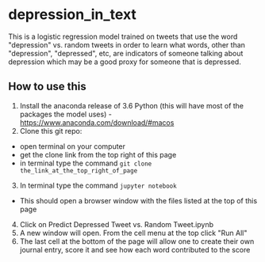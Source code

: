 # depression_in_text
This is a logistic regression model trained on tweets that use the word "depression" vs. random tweets in order to learn what words, other than "depression", "depressed", etc, are indicators of someone talking about depression which may be a good proxy for someone that is depressed.

## How to use this
1. Install the anaconda release of 3.6 Python (this will have most of the packages the model uses) - https://www.anaconda.com/download/#macos
2. Clone this git repo:
- open terminal on your computer
- get the clone link from the top right of this page
- in terminal type the command `git clone the_link_at_the_top_right_of_page`
3. In terminal type the command `jupyter notebook`
- This should open a browser window with the files listed at the top of this page
4. Click on Predict Depressed Tweet vs. Random Tweet.ipynb
5. A new window will open. From the cell menu at the top click "Run All"
6. The last cell at the bottom of the page will allow one to create their own journal entry, score it and see how each word contributed to the score
